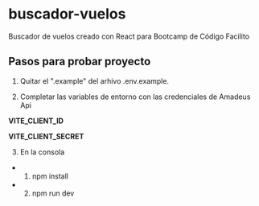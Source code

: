 # buscador-vuelos
Buscador de vuelos creado con React para Bootcamp de Código Facilito

## Pasos para probar proyecto

1. Quitar el ".example" del arhivo .env.example.

2. Completar las variables de entorno con las credenciales de Amadeus Api

**VITE_CLIENT_ID**

**VITE_CLIENT_SECRET**

3. En la consola

* 1. npm install

* 2. npm run dev